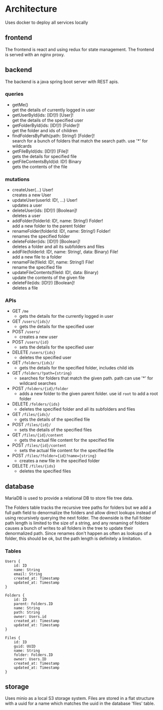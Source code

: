 # Architecture
Uses docker to deploy all services locally

## frontend
The frontend is react and using redux for state management. The frontend is served with an nginx proxy.

## backend
The backend is a java spring boot server with REST apis.

### queries 
  - getMe() \
      get the details of currently logged in user
  - getUserById(ids: \[ID!\]!) \[User\]! \
      get the details of the specified user
  - getFolderById(ids: \[ID!\]!) \[Folder\]! \
      get the folder and ids of children 
  - findFoldersByPath(path: String!) \[Folder\]! \
      search for a bunch of folders that match the search path. use '*' for wildcards
  - getFileById(ids: \[ID!\]!) \[File\]! \
      gets the details for specified file
  - getFileContentsById(id: ID!) Binary \
      gets the contents of the file

### mutations
  - createUser(...) User! \
      creates a new User
  - updateUser(userId: ID!, ...) User! \
      updates a user
  - deleteUser(ids: \[ID!\]!) \[Boolean\]! \
      deletes a user
  - addFolder(folderId: ID!, name: String!) Folder! \
      add a new folder to the parent folder
  - renameFolder(folderId: ID!, name: String!) Folder! \
      renames the specified folder
  - deleteFolder(ids: \[ID!\]!) \[Boolean\]! \
      deletes a folder and all its subfolders and files
  - addFile(folderId: ID!, name: String!, data: Binary) File! \
      add a new file to a folder
  - renameFile(fileId: ID!, name: String!) File! \
      rename the specified file
  - updateFileContents(fileId: ID!, data: Binary) \
      update the contents of the given file
  - deleteFile(ids: \[ID!\]!) \[Boolean\]! \
      deletes a file

### APIs

- GET `/me`
  - gets the details for the currently logged in user
- GET `/users/{ids}/`
  - gets the details for the specified user
- POST `/users/`
  - creates a new user
- POST `/users/{id}`
  - sets the details for the specified user
- DELETE `/users/{ids}`
  - deletes the specified user
- GET `/folders/{ids}/`
  - gets the details for the specified folder, includes child ids
- GET `/folders/?path={string}`
  - searches for folders that match the given path. path can use '*' for wildcard searches
- POST `/folders/{id}/folder`
  - adds a new folder to the given parent folder. use id `root` to add a root folder
- DELETE `/folders/{ids}`
  - deletes the specified folder and all its subfolders and files
- GET `/files/{ids}/`
  - gets the details of the specified file
- POST `/files/{id}/`
  - sets the details of the specified files
- GET `/files/{id}/content`
  - gets the actual file content for the specified file
- POST `/files/{id}/content`
  - sets the actual file content for the specified file
- POST `/files/?folder={id}?name={string}`
  - creates a new file in the specified folder
- DELETE `/files/{ids}`
  - deletes the specified files

## database
MariaDB is used to provide a relational DB to store file tree data.

The Folders table tracks the recursive tree paths for folders but we add a full path field to denormalize the folders and allow direct lookups instead of using recursively querying the next folder. The downside is the full folder path length is limited to the size of a string, and any renaming of folders causes a bunch of writes to all folders in the tree to update their denormalized path. Since renames don't happen as often as lookups of a folder, this should be ok, but the path length is definitely a limitation.

### Tables
```
Users {
    id: ID
    name: String
    email: String
    created_at: Timestamp
    updated_at: Timestamp
}
```
```
Folders {
    id: ID
    parent: Folders.ID
    name: String
    path: String
    owner: Users.id
    created_at: Timestamp
    updated_at: Timestamp
}
```
```
Files {
    id: ID
    guid: UUID
    name: String
    folder: Folders.ID
    owner: Users.ID
    created_at: Timestamp
    updated_at: Timestamp
}
```

## storage
Uses minio as a local S3 storage system.
Files are stored in a flat structure with a uuid for a name which matches the uuid in the database 'files' table.

